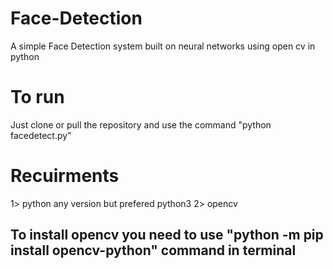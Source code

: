 # Face-Detection
A simple Face Detection system built on neural networks using open cv in python
# To run
Just clone or pull the repository and use the command "python facedetect.py"
# Recuirments
  1> python any version but prefered python3
  2> opencv
 ## To install opencv you need to use  "python -m pip install opencv-python" command in terminal

